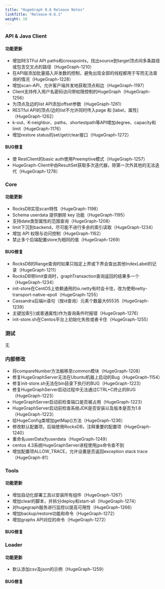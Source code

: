 ```yaml
---
title: "HugeGraph 0.6 Release Notes"
linkTitle: "Release-0.6.1"
weight: 18
---
```


### API & Java Client

#### 功能更新
- 增加RESTFul API paths和crosspoints，找出source到target顶点间多条路径或包含交叉点的路径（HugeGraph-1210）
- 在API层添加批量插入并发数的控制，避免出现全部的线程都用于写而无法查询的情况（HugeGraph-1228）
- 增加scan-API，允许客户端并发地获取顶点和边（HugeGraph-1197）
- Client支持传入用户名密码访问带权限控制的HugeGraph（HugeGraph-1256）
- 为顶点及边的list API添加offset参数（HugeGraph-1261）
- RESTful API的顶点/边的list不允许同时传入page 和 [label，属性]（HugeGraph-1262）
- k-out、K-neighbor、paths、shortestpath等API增加degree、capacity和limit（HugeGraph-1176）
- 增加restore status的set/get/clear接口（HugeGraph-1272）

#### BUG修复
- 使 RestClient的basic auth使用Preemptive模式（HugeGraph-1257）
- HugeGraph-Client中由ResultSet获取多次迭代器，除第一次外其他的无法迭代（HugeGraph-1278）

### Core

#### 功能更新
- RocksDB实现scan特性（HugeGraph-1198）
- Schema userdata 提供删除 key 功能（HugeGraph-1195）
- 支持date类型属性的范围查询（HugeGraph-1208）
- limit下沉到backend，尽可能不进行多余的索引读取（HugeGraph-1234）
- 增加 API 权限与访问控制（HugeGraph-1162）
- 禁止多个后端配置store为相同的值（HugeGraph-1269）

#### BUG修复
- RocksDB的Range查询时如果只指定上界或下界会查出其他IndexLabel的记录（HugeGraph-1211）
- RocksDB带limit查询时，graphTransaction查询返回的结果多一个（HugeGraph-1234）
- init-store在CentOS上依赖通用的io.netty有时会卡住，改为使用netty-transport-native-epoll（HugeGraph-1255）
- Cassandra后端in语句（按id查询）元素个数最大65535（HugeGraph-1239）
- 主键加索引(或普通属性)作为查询条件时报错（HugeGraph-1276）
- init-store.sh在Centos平台上初始化失败或者卡住（HugeGraph-1255）
 
### 测试
无

### 内部修改
- 将compareNumber方法搬移至common模块（HugeGraph-1208）
- 修复HugeGraphServer无法在Ubuntu机器上启动的Bug（HugeGraph-1154） 
- 修复init-store.sh无法在bin目录下执行的BUG（HugeGraph-1223）
- 修复HugeGraphServer启动过程中无法通过CTRL+C终止的BUG（HugeGraph-1223）
- HugeGraphServer启动前检查端口是否被占用（HugeGraph-1223） 
- HugeGraphServer启动前检查系统JDK是否安装以及版本是否为1.8（HugeGraph-1223）
- 给HugeConfig类增加getMap()方法（HugeGraph-1236）
- 修改默认配置项，后端使用RocksDB，注释重要的配置项（HugeGraph-1240）
- 重命名userData为userdata（HugeGraph-1249）
- centos 4.3系统HugeGraphServer进程使用jps命令查不到
- 增加配置项ALLOW_TRACE，允许设置是否返回exception stack trace（HugeGraph-81）

### Tools
 
#### 功能更新
- 增加自动化部署工具以安装所有组件（HugeGraph-1267）
- 增加clear的脚本，并拆分deploy和start-all（HugeGraph-1274）
- 对hugegraph服务进行监控以提高可用性（HugeGraph-1266）
- 增加backup/restore功能和命令（HugeGraph-1272）
- 增加graphs API对应的命令（HugeGraph-1272）
 
#### BUG修复 

### Loader

#### 功能更新
- 默认添加csv及json的示例（HugeGraph-1259）

#### BUG修复
